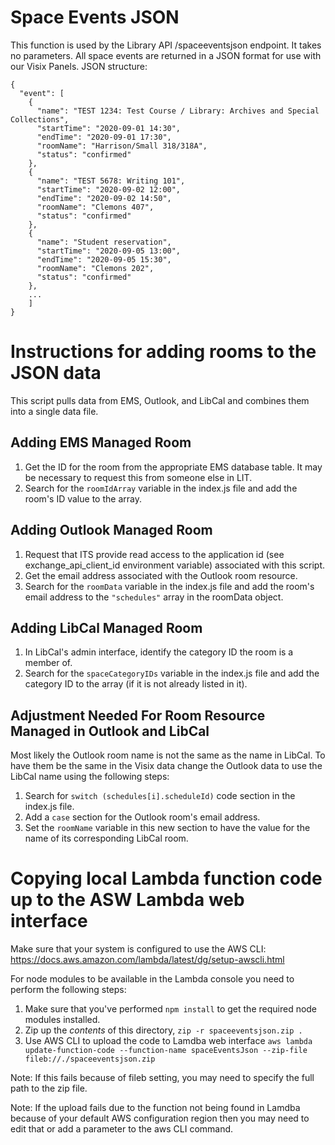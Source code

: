 # Space Events JSON
This function is used by the Library API /spaceeventsjson endpoint. It takes no parameters. 
All space events are returned in a JSON format for use with our Visix Panels. JSON structure:

```
{
  "event": [
    {
      "name": "TEST 1234: Test Course / Library: Archives and Special Collections",
      "startTime": "2020-09-01 14:30",
      "endTime": "2020-09-01 17:30",
      "roomName": "Harrison/Small 318/318A",
      "status": "confirmed"
    },
    {
      "name": "TEST 5678: Writing 101",
      "startTime": "2020-09-02 12:00",
      "endTime": "2020-09-02 14:50",
      "roomName": "Clemons 407",
      "status": "confirmed"
    },
    {
      "name": "Student reservation",
      "startTime": "2020-09-05 13:00",
      "endTime": "2020-09-05 15:30",
      "roomName": "Clemons 202",
      "status": "confirmed"
    },
    ...
    ]
}
```

# Instructions for adding rooms to the JSON data
This script pulls data from EMS, Outlook, and LibCal and combines them into a single data file.

## Adding EMS Managed Room
1. Get the ID for the room from the appropriate EMS database table. It may be necessary to request this from someone else in LIT. 
1. Search for the ```roomIdArray``` variable in the index.js file and add the room's ID value to the array. 

## Adding Outlook Managed Room
1. Request that ITS provide read access to the application id (see exchange_api_client_id environment variable) associated with this script.
1. Get the email address associated with the Outlook room resource.
1. Search for the ```roomData``` variable in the index.js file and add the room's email address to the ```"schedules"``` array in the roomData object.

## Adding LibCal Managed Room
1. In LibCal's admin interface, identify the category ID the room is a member of.
1. Search for the ```spaceCategoryIDs``` variable in the index.js file and add the category ID to the array (if it is not already listed in it).

## Adjustment Needed For Room Resource Managed in Outlook and LibCal
Most likely the Outlook room name is not the same as the name in LibCal. To have them be the same in the Visix data change the Outlook data to use the LibCal name using the following steps:
1. Search for ```switch (schedules[i].scheduleId)``` code section in the index.js file.
1. Add a ```case``` section for the Outlook room's email address.
1. Set the ```roomName``` variable in this new section to have the value for the name of its corresponding LibCal room.


# Copying local Lambda function code up to the ASW Lambda web interface
Make sure that your system is configured to use the AWS CLI:
https://docs.aws.amazon.com/lambda/latest/dg/setup-awscli.html

For node modules to be available in the Lambda console you need to perform the following steps:
1. Make sure that you've performed `npm install` to get the required node modules installed.
2. Zip up the *contents* of this directory, `zip -r spaceeventsjson.zip .`
3. Use AWS CLI to upload the code to Lamdba web interface
`aws lambda update-function-code --function-name spaceEventsJson --zip-file fileb://./spaceeventsjson.zip`

Note: If this fails because of fileb setting, you may need to specify the full path to the zip file.

Note: If the upload fails due to the function not being found in Lamdba because of your default AWS configuration 
region then you may need to edit that or add a parameter to the aws CLI command.

